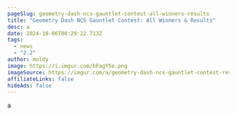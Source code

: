```yaml
---
pageSlug: geometry-dash-ncs-gauntlet-contest-all-winners-results
title: "Geometry Dash NCS Gauntlet Contest: All Winners & Results"
desc: a
date: 2024-10-06T00:29:22.713Z
tags:
  - news
  - "2.2"
author: moldy
image: https://i.imgur.com/bFagY5e.png
imageSource: https://imgur.com/a/geometry-dash-ncs-gauntlet-contest-results-qmiNppY
affiliateLinks: false
hideAds: false
---
```

a
